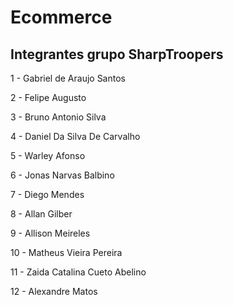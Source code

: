 # Ecommerce

<h2>Integrantes grupo SharpTroopers</h2>
<p>1 -  Gabriel de Araujo Santos</p>
<p>2 -  Felipe Augusto</p>
<p>3 -  Bruno Antonio Silva</p>
<p>4 -  Daniel Da Silva De Carvalho</p>
<p>5 -  Warley Afonso</p>
<p>6 -  Jonas Narvas Balbino</p>
<p>7 -  Diego Mendes</p>
<p>8 -  Allan Gilber</p>
<p>9 -  Allison Meireles</p>
<p>10 - Matheus Vieira Pereira</p>
<p>11 - Zaida Catalina Cueto Abelino</p>
<p>12 - Alexandre Matos</p>











